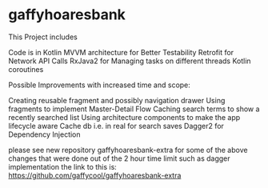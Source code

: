 # gaffyhoaresbank

This Project includes

Code is in Kotlin
MVVM architecture for Better Testability
Retrofit for Network API Calls
RxJava2 for Managing tasks on different threads
Kotlin coroutines 

Possible Improvements with increased time and scope:

Creating reusable fragment and possibly navigation drawer
Using fragments to implement Master-Detail Flow
Caching search terms to show a recently searched list
Using architecture components to make the app lifecycle aware
Cache db i.e. in real for search saves
Dagger2 for Dependency Injection

please see new repository gaffyhoaresbank-extra for some of the above changes that were done out of the 2 hour time limit such as dagger implementation the link to this is:  https://github.com/gaffycool/gaffyhoaresbank-extra
